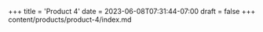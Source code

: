 +++
title = 'Product 4'
date = 2023-06-08T07:31:44-07:00
draft = false
+++
content/products/product-4/index.md
